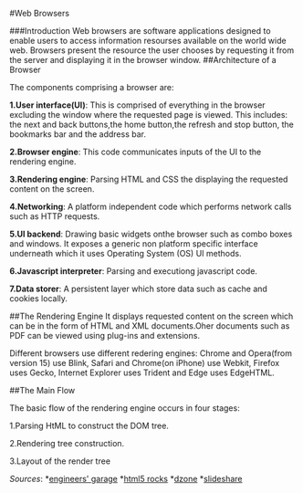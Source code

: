 #Web Browsers

###Introduction
Web browsers are software applications designed to enable users to access information resourses available on the world wide web. Browsers present the resource the user chooses by requesting it from the server and displaying it in the browser window.
##Architecture of a Browser

The components comprising a browser are:

__1.User interface(UI)__: This is comprised of everything in the browser excluding the window where the requested page is viewed. This includes: the next and back buttons,the home button,the refresh and stop button, the bookmarks bar and the address bar.

__2.Browser engine__: This code communicates inputs of the UI to the rendering engine.

__3.Rendering engine__: Parsing HTML and CSS the displaying the requested content on the screen.

__4.Networking__: A platform independent code which performs network calls such as HTTP requests.

__5.UI backend__: Drawing basic widgets onthe browser such as combo boxes and windows. It exposes a generic non platform specific interface underneath which it uses Operating System (OS) UI methods.

__6.Javascript interpreter__: Parsing and executiong javascript code.

__7.Data storer__: A persistent layer which store data such as cache and cookies locally.

##The Rendering Engine
It displays requested content on the screen which can be in the form of HTML and XML documents.Oher documents such as PDF can be viewed using plug-ins and extensions.

Different browsers use different redering engines: Chrome and Opera(from version 15) use Blink, Safari and Chrome(on iPhone) use Webkit, Firefox uses Gecko, Internet Explorer uses Trident and Edge uses EdgeHTML.

##The Main Flow

The basic flow of the rendering engine occurs in four stages:

1.Parsing HtML to construct the DOM tree.

2.Rendering tree construction.

3.Layout of the render tree

   

_Sources_: *[engineers' garage](http://www.engineersgarage.com/articles/web-browsers-what-is-web-browser-working)
         *[html5 rocks](http://www.html5rocks.com/en/tutorials/internals/howbrowserswork/)
         *[dzone](https://dzone.com/articles/how-browsers-work-behind)
         *[slideshare](http://www.slideshare.net/manishtrivedi/how-browser-work)


